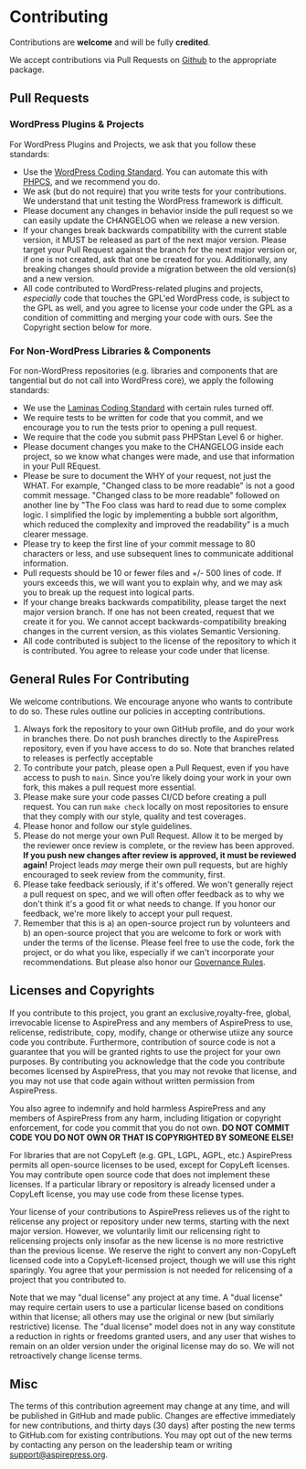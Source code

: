 # Contributing

Contributions are **welcome** and will be fully **credited**.

We accept contributions via Pull Requests on [Github](https://github.com/AspirePress) to the appropriate package.

## Pull Requests

### WordPress Plugins & Projects

For WordPress Plugins and Projects, we ask that you follow these standards:

* Use the [WordPress Coding Standard](https://developer.wordpress.org/coding-standards/wordpress-coding-standards/). You
  can automate this with [PHPCS](https://github.com/WordPress/WordPress-Coding-Standards), and we recommend you do.
* We ask (but do not require) that you write tests for your contributions. We understand that unit testing the WordPress
  framework is difficult.
* Please document any changes in behavior inside the pull request so we can easily update the CHANGELOG when we release
  a new version.
* If your changes break backwards compatibility with the current stable version, it MUST be released as part of the next
  major version. Please target your Pull Request against the branch for the next major version or, if one is not
  created, ask that one be created for you. Additionally, any breaking changes should provide a migration between the
  old version(s) and a new version.
* All code contributed to WordPress-related plugins and projects, *especially* code that touches the GPL'ed WordPress
  code, is subject to the GPL as well, and you agree to license your code under the GPL as a condition of committing and
  merging your code with ours. See the Copyright section below for more.

### For Non-WordPress Libraries & Components

For non-WordPress repositories (e.g. libraries and components that are tangential but do not call into WordPress core),
we apply the following standards:

* We use the [Laminas Coding Standard](https://docs.laminas.dev/laminas-coding-standard/) with certain rules turned off.
* We require tests to be written for code that you commit, and we encourage you to run the tests prior to opening a pull
  request.
* We require that the code you submit pass PHPStan Level 6 or higher.
* Please document changes you make to the CHANGELOG inside each project, so we know what changes were made, and use that
  information in your Pull REquest.
* Please be sure to document the WHY of your request, not just the WHAT. For example, "Changed class to be more
  readable" is not a good commit message. "Changed class to be more readable" followed on another line by "The Foo class
  was hard to read due to some complex logic. I simplified the logic by implementing a bubble sort algorithm, which
  reduced the complexity and improved the readability" is a much clearer message.
* Please try to keep the first line of your commit message to 80 characters or less, and use subsequent lines to
  communicate additional information.
* Pull requests should be 10 or fewer files and +/- 500 lines of code. If yours exceeds this, we will want you to
  explain why, and we may ask you to break up the request into logical parts.
* If your change breaks backwards compatibility, please target the next major version branch. If one has not been
  created, request that we create it for you. We cannot accept backwards-compatibility breaking changes in the current
  version, as this violates Semantic Versioning.
* All code contributed is subject to the license of the repository to which it is contributed. You agree to release your
  code under that license.

## General Rules For Contributing

We welcome contributions. We encourage anyone who wants to contribute to do so. These rules outline our policies in
accepting contributions.

1. Always fork the repository to your own GitHub profile, and do your work in branches there. Do not push branches
   directly to the AspirePress repository, even if you have access to do so. Note that branches related to releases is
   perfectly acceptable
2. To contribute your patch, please open a Pull Request, even if you have access to push to `main`. Since you're likely
   doing your work in your own fork, this makes a pull request more essential.
3. Please make sure your code passes CI/CD before creating a pull request. You can run `make check` locally on most
   repositories to ensure that they comply with our style, quality and test coverages.
4. Please honor and follow our style guidelines.
5. Please do not merge your own Pull Request. Allow it to be merged by the reviewer once review is complete, or the
   review has been approved. **If you push new changes after review is approved, it must be reviewed again!** Project
   leads *may* merge their own pull requests, but are highly encouraged to seek review from the community, first.
6. Please take feedback seriously, if it's offered. We won't generally reject a pull request on spec, and we will often
   offer feedback as to why we don't think it's a good fit or what needs to change. If you honor our feedback, we're
   more
   likely to accept your pull request.
7. Remember that this is a) an open-source project run by volunteers and b) an open-source project that you are welcome
   to fork or work with under the terms of the license. Please feel free to use the code, fork the project, or do what
   you like, especially if we can't incorporate your recommendations. But please also honor
   our [Governance Rules](GOVERNANCE.md).

## Licenses and Copyrights

If you contribute to this project, you grant an exclusive,royalty-free, global, irrevocable license to AspirePress and
any members of AspirePress to use, relicense, redistribute, copy, modify, change or otherwise utiize any source code you
contribute. Furthermore, contribution of source code is not a guarantee that you will be granted rights to use the
project for your own purposes. By contributing you acknowledge that the code you contribute becomes licensed by
AspirePress, that you may not revoke that license, and you may not use that code again without written permission from
AspirePress.

You also agree to indemnify and hold harmless AspirePress and any members of AspirePress from any harm, including
litigation or copyright enforcement, for code you commit that you do not own. **DO NOT COMMIT CODE YOU DO NOT OWN OR
THAT IS COPYRIGHTED BY SOMEONE ELSE!**

For libraries that are not CopyLeft (e.g. GPL, LGPL, AGPL, etc.) AspirePress permits all open-source licenses to be
used, except for CopyLeft licenses. You may contribute open source code that does not implement these licenses. If a
particular library or repository is already licensed under a CopyLeft license, you may use code from these license
types.

Your license of your contributions to AspirePress relieves us of the right to relicense any project or repository under
new terms, starting with the next major version. However, we voluntarily limit our relicensing right to relicensing
projects only insofar as the new license is no more restrictive than the previous license. We reserve the right to
convert any non-CopyLeft licensed code into a CopyLeft-licensed project, though we will use this right sparingly. You
agree that your permission is not needed for relicensing of a project that you contributed to.

Note that we may "dual license" any project at any time. A "dual license" may require certain users to use a particular
license based on conditions within that license; all others may use the original or new (but similarly restrictive)
license. The "dual license" model does not in any way constitute a reduction in rights or freedoms granted users, and
any user that wishes to remain on an older version under the original license may do so. We will not retroactively
change license terms.

## Misc

The terms of this contribution agreement may change at any time, and will be published in GitHub and made public.
Changes are effective immediately for new contributions, and thirty days (30 days) after posting the new terms to
GitHub.com for existing contributions. You may opt out of the new terms by contacting any person on the leadership team
or writing support@aspirepress.org.